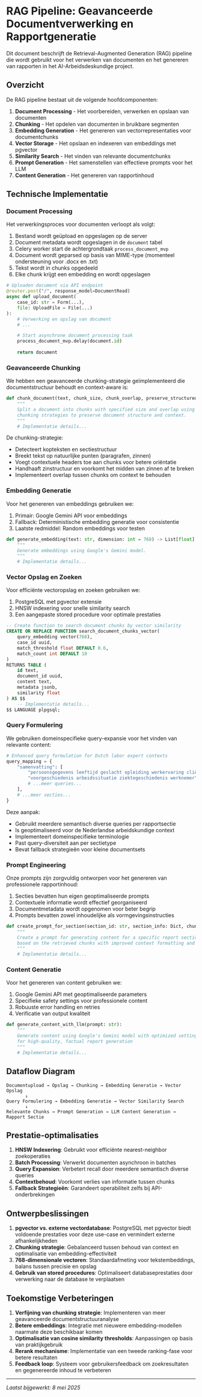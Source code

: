 # RAG Pipeline: Geavanceerde Documentverwerking en Rapportgeneratie

Dit document beschrijft de Retrieval-Augmented Generation (RAG) pipeline die wordt gebruikt voor het verwerken van documenten en het genereren van rapporten in het AI-Arbeidsdeskundige project.

## Overzicht

De RAG pipeline bestaat uit de volgende hoofdcomponenten:

1. **Document Processing** - Het voorbereiden, verwerken en opslaan van documenten
2. **Chunking** - Het opdelen van documenten in bruikbare segmenten
3. **Embedding Generation** - Het genereren van vectorrepresentaties voor documentchunks
4. **Vector Storage** - Het opslaan en indexeren van embeddings met pgvector
5. **Similarity Search** - Het vinden van relevante documentchunks
6. **Prompt Generation** - Het samenstellen van effectieve prompts voor het LLM
7. **Content Generation** - Het genereren van rapportinhoud

## Technische Implementatie

### Document Processing

Het verwerkingsproces voor documenten verloopt als volgt:

1. Bestand wordt geüpload en opgeslagen op de server
2. Document metadata wordt opgeslagen in de `document` tabel
3. Celery worker start de achtergrondtaak `process_document_mvp`
4. Document wordt geparsed op basis van MIME-type (momenteel ondersteuning voor .docx en .txt)
5. Tekst wordt in chunks opgedeeld
6. Elke chunk krijgt een embedding en wordt opgeslagen

```python
# Uploaden document via API endpoint
@router.post("/", response_model=DocumentRead)
async def upload_document(
    case_id: str = Form(...),
    file: UploadFile = File(...)
):
    # Verwerking en opslag van document
    # ...

    # Start asynchrone document processing taak
    process_document_mvp.delay(document.id)
    
    return document
```

### Geavanceerde Chunking

We hebben een geavanceerde chunking-strategie geïmplementeerd die documentstructuur behoudt en context-aware is:

```python
def chunk_document(text, chunk_size, chunk_overlap, preserve_structured_content=True):
    """
    Split a document into chunks with specified size and overlap using advanced
    chunking strategies to preserve document structure and context.
    """
    # Implementatie details...
```

De chunking-strategie:

- Detecteert kopteksten en sectiestructuur
- Breekt tekst op natuurlijke punten (paragrafen, zinnen)
- Voegt contextuele headers toe aan chunks voor betere oriëntatie
- Handhaaft zinstructuur en voorkomt het midden van zinnen af te breken
- Implementeert overlap tussen chunks om context te behouden

### Embedding Generatie

Voor het genereren van embeddings gebruiken we:

1. Primair: Google Gemini API voor embeddings
2. Fallback: Deterministische embedding generatie voor consistentie
3. Laatste redmiddel: Random embeddings voor testen

```python
def generate_embedding(text: str, dimension: int = 768) -> List[float]:
    """
    Generate embeddings using Google's Gemini model.
    """
    # Implementatie details...
```

### Vector Opslag en Zoeken

Voor efficiënte vectoropslag en zoeken gebruiken we:

1. PostgreSQL met pgvector extensie
2. HNSW indexering voor snelle similarity search
3. Een aangepaste stored procedure voor optimale prestaties

```sql
-- Create function to search document chunks by vector similarity
CREATE OR REPLACE FUNCTION search_document_chunks_vector(
    query_embedding vector(768),
    case_id uuid,
    match_threshold float DEFAULT 0.6,
    match_count int DEFAULT 10
)
RETURNS TABLE (
    id text,
    document_id uuid,
    content text,
    metadata jsonb,
    similarity float
) AS $$
    -- Implementatie details...
$$ LANGUAGE plpgsql;
```

### Query Formulering

We gebruiken domeinspecifieke query-expansie voor het vinden van relevante content:

```python
# Enhanced query formulation for Dutch labor expert contexts
query_mapping = {
    "samenvatting": [
        "persoonsgegevens leeftijd geslacht opleiding werkervaring cliënt", 
        "voorgeschiedenis arbeidssituatie ziektegeschiedenis werknemer",
        # ...meer queries...
    ],
    # ...meer secties...
}
```

Deze aanpak:
- Gebruikt meerdere semantisch diverse queries per rapportsectie
- Is geoptimaliseerd voor de Nederlandse arbeidskundige context
- Implementeert domeinspecifieke terminologie
- Past query-diversiteit aan per sectietype
- Bevat fallback strategieën voor kleine documentsets

### Prompt Engineering

Onze prompts zijn zorgvuldig ontworpen voor het genereren van professionele rapportinhoud:

1. Secties bevatten hun eigen geoptimaliseerde prompts
2. Contextuele informatie wordt effectief georganiseerd
3. Documentmetadata wordt opgenomen voor beter begrip
4. Prompts bevatten zowel inhoudelijke als vormgevingsinstructies

```python
def create_prompt_for_section(section_id: str, section_info: Dict, chunks: List[Dict]):
    """
    Create a prompt for generating content for a specific report section
    based on the retrieved chunks with improved context formatting and organization
    """
    # Implementatie details...
```

### Content Generatie

Voor het genereren van content gebruiken we:

1. Google Gemini API met geoptimaliseerde parameters
2. Specifieke safety settings voor professionele content
3. Robuuste error handling en retries
4. Verificatie van output kwaliteit

```python
def generate_content_with_llm(prompt: str):
    """
    Generate content using Google's Gemini model with optimized settings
    for high-quality, factual report generation
    """
    # Implementatie details...
```

## Dataflow Diagram

```
Documentupload → Opslag → Chunking → Embedding Generatie → Vector Opslag
       ↓
Query Formulering → Embedding Generatie → Vector Similarity Search
       ↓
Relevante Chunks → Prompt Generation → LLM Content Generation → Rapport Sectie
```

## Prestatie-optimalisaties

1. **HNSW Indexering**: Gebruikt voor efficiënte nearest-neighbor zoekoperaties
2. **Batch Processing**: Verwerkt documenten asynchroon in batches
3. **Query Expansion**: Verbetert recall door meerdere semantisch diverse queries
4. **Contextbehoud**: Voorkomt verlies van informatie tussen chunks
5. **Fallback Strategieën**: Garandeert operabiliteit zelfs bij API-onderbrekingen

## Ontwerpbeslissingen

1. **pgvector vs. externe vectordatabase**: PostgreSQL met pgvector biedt voldoende prestaties voor deze use-case en vermindert externe afhankelijkheden
2. **Chunking strategie**: Gebalanceerd tussen behoud van context en optimalisatie van embedding-effectiviteit
3. **768-dimensionale vectoren**: Standaardafmeting voor tekstembeddings, balans tussen precisie en opslag
4. **Gebruik van stored procedures**: Optimaliseert databaseprestaties door verwerking naar de database te verplaatsen

## Toekomstige Verbeteringen

1. **Verfijning van chunking strategie**: Implementeren van meer geavanceerde documentstructuuranalyse
2. **Betere embeddings**: Integratie met nieuwere embedding-modellen naarmate deze beschikbaar komen
3. **Optimalisatie van cosine similarity thresholds**: Aanpassingen op basis van praktijkgebruik
4. **Rerank mechanisme**: Implementatie van een tweede ranking-fase voor betere resultaten
5. **Feedback loop**: Systeem voor gebruikersfeedback om zoekresultaten en gegenereerde inhoud te verbeteren

---

*Laatst bijgewerkt: 8 mei 2025*